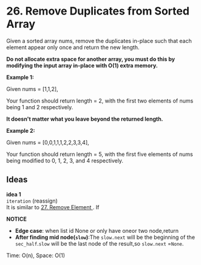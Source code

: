 # 26. Remove Duplicates from Sorted Array  

Given a sorted array nums, remove the duplicates in-place such that each element appear only once and return the new length.

**Do not allocate extra space for another array, you must do this by modifying the input array in-place with O(1) extra memory.**      

**Example 1:**  

Given nums = [1,1,2],

Your function should return length = 2, with the first two elements of nums being 1 and 2 respectively.

**It doesn't matter what you leave beyond the returned length.**   

**Example 2:**  

Given nums = [0,0,1,1,1,2,2,3,3,4],

Your function should return length = 5, with the first five elements of nums being modified to 0, 1, 2, 3, and 4 respectively.    

## Ideas  
**idea 1**   
`iteration` (reassign)   
It is similar to [27. Remove Element ](https://github.com/JingRachaelZhu/CrackLeetcode/tree/JingRachaelZhu-patch-1/Array/27.%20Remove%20Element). If     

**NOTICE**      
* **Edge case**: when list id None or only have oneor two node,return    
* **After finding mid node(`slow`)**:The `slow.next` will be the beginning of the `sec_half`.`slow` will be the last node of the result,so `slow.next` =`None`.           

Time: O(n), Space: O(1)      



